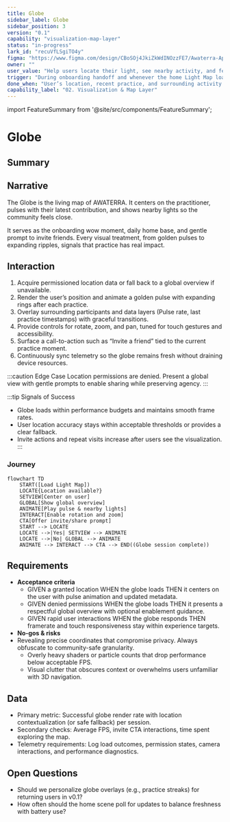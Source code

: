 ```yaml
---
title: Globe
sidebar_label: Globe
sidebar_position: 3
version: "0.1"
capability: "visualization-map-layer"
status: "in-progress"
lark_id: "recuVfLSgiTO4y"
figma: "https://www.figma.com/design/CBoSOj4JkiZkWdINOzzFE7/Awaterra-App-UIUX?node-id=48-5"
owner: ""
user_value: "Help users locate their light, see nearby activity, and feel part of the global practice"
trigger: "During onboarding handoff and whenever the home Light Map loads"
done_when: "User’s location, recent practice, and surrounding activity display accurately and update in real time"
capability_label: "02. Visualization & Map Layer"
---
```


import FeatureSummary from '@site/src/components/FeatureSummary';

# Globe

## Summary

<FeatureSummary />

## Narrative
The Globe is the living map of AWATERRA. It centers on the practitioner, pulses with their latest contribution, and shows nearby lights so the community feels close.

It serves as the onboarding wow moment, daily home base, and gentle prompt to invite friends. Every visual treatment, from golden pulses to expanding ripples, signals that practice has real impact.

## Interaction
1. Acquire permissioned location data or fall back to a global overview if unavailable.
2. Render the user’s position and animate a golden pulse with expanding rings after each practice.
3. Overlay surrounding participants and data layers (Pulse rate, last practice timestamps) with graceful transitions.
4. Provide controls for rotate, zoom, and pan, tuned for touch gestures and accessibility.
5. Surface a call-to-action such as “Invite a friend” tied to the current practice moment.
6. Continuously sync telemetry so the globe remains fresh without draining device resources.

:::caution Edge Case
Location permissions are denied. Present a global view with gentle prompts to enable sharing while preserving agency.
:::

:::tip Signals of Success
- Globe loads within performance budgets and maintains smooth frame rates.
- User location accuracy stays within acceptable thresholds or provides a clear fallback.
- Invite actions and repeat visits increase after users see the visualization.
:::

### Journey

```mermaid
flowchart TD
    START([Load Light Map])
    LOCATE{Location available?}
    SETVIEW[Center on user]
    GLOBAL[Show global overview]
    ANIMATE[Play pulse & nearby lights]
    INTERACT[Enable rotation and zoom]
    CTA[Offer invite/share prompt]
    START --> LOCATE
    LOCATE -->|Yes| SETVIEW --> ANIMATE
    LOCATE -->|No| GLOBAL --> ANIMATE
    ANIMATE --> INTERACT --> CTA --> END((Globe session complete))
```

## Requirements
- **Acceptance criteria**
  - GIVEN a granted location WHEN the globe loads THEN it centers on the user with pulse animation and updated metadata.
  - GIVEN denied permissions WHEN the globe loads THEN it presents a respectful global overview with optional enablement guidance.
  - GIVEN rapid user interactions WHEN the globe responds THEN framerate and touch responsiveness stay within experience targets.
- **No-gos & risks**
- Revealing precise coordinates that compromise privacy. Always obfuscate to community-safe granularity.
  - Overly heavy shaders or particle counts that drop performance below acceptable FPS.
  - Visual clutter that obscures context or overwhelms users unfamiliar with 3D navigation.

## Data
- Primary metric: Successful globe render rate with location contextualization (or safe fallback) per session.
- Secondary checks: Average FPS, invite CTA interactions, time spent exploring the map.
- Telemetry requirements: Log load outcomes, permission states, camera interactions, and performance diagnostics.

## Open Questions
- Should we personalize globe overlays (e.g., practice streaks) for returning users in v0.1?
- How often should the home scene poll for updates to balance freshness with battery use?
